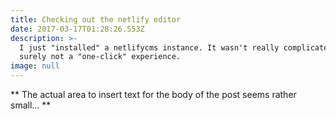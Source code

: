 ```yaml
---
title: Checking out the netlify editor
date: 2017-03-17T01:28:26.553Z
description: >-
  I just "installed" a netlifycms instance. It wasn't really complicated but
  surely not a "one-click" experience.
image: null
---
```


\*\* The actual area to insert text for the body of the post seems rather small… \*\*

 